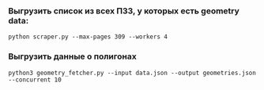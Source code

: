 ### Выгрузить список из всех ПЗЗ, у которых есть geometry data:

```shell
python scraper.py --max-pages 309 --workers 4

```

### Выгрузить данные о полигонах
```shell
python3 geometry_fetcher.py --input data.json --output geometries.json --concurrent 10

```
